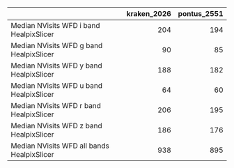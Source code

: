 |                                            |   kraken_2026 |   pontus_2551 |
|:-------------------------------------------|--------------:|--------------:|
| Median NVisits WFD i band HealpixSlicer    |           204 |           194 |
| Median NVisits WFD g band HealpixSlicer    |            90 |            85 |
| Median NVisits WFD y band HealpixSlicer    |           188 |           182 |
| Median NVisits WFD u band HealpixSlicer    |            64 |            60 |
| Median NVisits WFD r band HealpixSlicer    |           206 |           195 |
| Median NVisits WFD z band HealpixSlicer    |           186 |           176 |
| Median NVisits WFD all bands HealpixSlicer |           938 |           895 |
